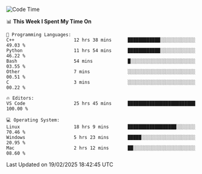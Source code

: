 
<!--START_SECTION:waka-->
![Code Time](http://img.shields.io/badge/Code%20Time-3%2C118%20hrs%2021%20mins-blue)

📊 **This Week I Spent My Time On** 

```text
💬 Programming Languages: 
C++                      12 hrs 38 mins      ████████████░░░░░░░░░░░░░   49.03 % 
Python                   11 hrs 54 mins      ████████████░░░░░░░░░░░░░   46.22 % 
Bash                     54 mins             █░░░░░░░░░░░░░░░░░░░░░░░░   03.55 % 
Other                    7 mins              ░░░░░░░░░░░░░░░░░░░░░░░░░   00.51 % 
C                        3 mins              ░░░░░░░░░░░░░░░░░░░░░░░░░   00.22 % 

🔥 Editors: 
VS Code                  25 hrs 45 mins      █████████████████████████   100.00 % 

💻 Operating System: 
Linux                    18 hrs 9 mins       ██████████████████░░░░░░░   70.46 % 
Windows                  5 hrs 23 mins       █████░░░░░░░░░░░░░░░░░░░░   20.95 % 
Mac                      2 hrs 12 mins       ██░░░░░░░░░░░░░░░░░░░░░░░   08.60 % 
```


 Last Updated on 19/02/2025 18:42:45 UTC
<!--END_SECTION:waka-->


